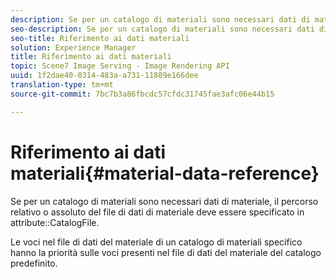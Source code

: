 ```yaml
---
description: Se per un catalogo di materiali sono necessari dati di materiale, il percorso relativo o assoluto del file di dati di materiale deve essere specificato nell’attributo CatalogFile.
seo-description: Se per un catalogo di materiali sono necessari dati di materiale, il percorso relativo o assoluto del file di dati di materiale deve essere specificato nell’attributo CatalogFile.
seo-title: Riferimento ai dati materiali
solution: Experience Manager
title: Riferimento ai dati materiali
topic: Scene7 Image Serving - Image Rendering API
uuid: 1f2dae40-0314-483a-a731-11889e166dee
translation-type: tm+mt
source-git-commit: 7bc7b3a86fbcdc57cfdc31745fae3afc06e44b15

---
```



# Riferimento ai dati materiali{#material-data-reference}

Se per un catalogo di materiali sono necessari dati di materiale, il percorso relativo o assoluto del file di dati di materiale deve essere specificato in attribute::CatalogFile.

Le voci nel file di dati del materiale di un catalogo di materiali specifico hanno la priorità sulle voci presenti nel file di dati del materiale del catalogo predefinito.
